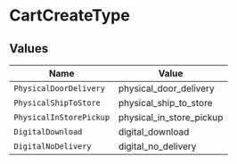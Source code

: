 # CartCreateType


## Values

| Name                     | Value                    |
| ------------------------ | ------------------------ |
| `PhysicalDoorDelivery`   | physical_door_delivery   |
| `PhysicalShipToStore`    | physical_ship_to_store   |
| `PhysicalInStorePickup`  | physical_in_store_pickup |
| `DigitalDownload`        | digital_download         |
| `DigitalNoDelivery`      | digital_no_delivery      |